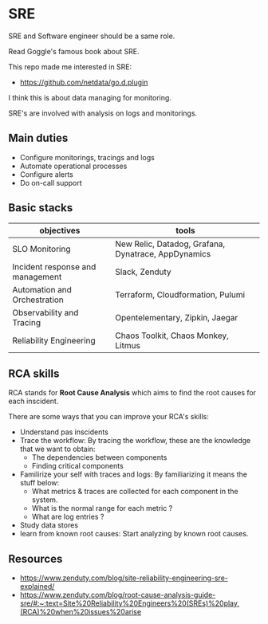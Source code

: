# SRE

SRE and Software engineer should be a same role. 

Read Goggle's famous book about SRE.

This repo made me interested in SRE:

- https://github.com/netdata/go.d.plugin

I think this is about data managing for monitoring.

SRE's are involved with analysis on logs and monitorings. 

## Main duties

- Configure monitorings, tracings and logs
- Automate operational processes
- Configure alerts
- Do on-call support

## Basic stacks

| objectives | tools |
|----------|------|
| SLO Monitoring | New Relic, Datadog, Grafana, Dynatrace, AppDynamics |
| Incident response and management | Slack, Zenduty |
| Automation and Orchestration  |Terraform, Cloudformation, Pulumi |
| Observability and Tracing  |Opentelementary, Zipkin, Jaegar |
| Reliability Engineering |Chaos Toolkit, Chaos Monkey, Litmus |

## RCA skills

RCA stands for **Root Cause Analysis** which aims to find the root causes for each inscident. 

There are some ways that you can improve your RCA's skills: 
- Understand pas inscidents
- Trace the workflow: By tracing the workflow, these are the knowledge that we want to obtain:
    - The dependencies between components
    - Finding critical components
- Familirize your self with traces and logs: By familiarizing it means the stuff below:
    - What metrics & traces are collected for each component in the system. 
    - What is the normal range for each metric ? 
    - What are log entries ? 
- Study data stores
- learn from known root causes: Start analyzing by known root causes. 

## Resources 

- https://www.zenduty.com/blog/site-reliability-engineering-sre-explained/
- https://www.zenduty.com/blog/root-cause-analysis-guide-sre/#:~:text=Site%20Reliability%20Engineers%20(SREs)%20play,(RCA)%20when%20issues%20arise

